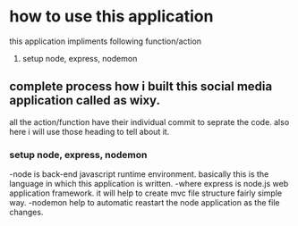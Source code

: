 # how to use this application
this application impliments following function/action
1. setup node, express, nodemon


## complete process how i built this social media application called as wixy.
all the action/function have their individual commit to seprate the code. also here i will use those heading to tell about it.
### setup node, express, nodemon
-node is back-end javascript runtime environment. basically this is the language in which this application is written.
-where express is node.js web application framework. it will help to create mvc file structure fairly simple way.
-nodemon help to automatic reastart the node application as the file changes.


